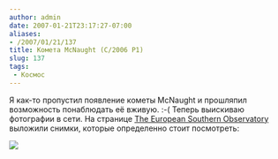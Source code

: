```yaml
---
author: admin
date: 2007-01-21T23:17:27-07:00
aliases:
- /2007/01/21/137
title: Комета McNaught (C/2006 P1)
slug: 137
tags:
 - Космос
---
```


Я как-то пропустил появление кометы McNaught и прошляпил возможность понаблюдать её вживую. :-( Теперь выискиваю фотографии в сети. На странице [The European Southern Observatory](http://www.eso.org/) выложили снимки, которые определенно стоит посмотреть: 

[![](/2007/01/comet_eman_ej_med.jpg)](http://www.eso.org/outreach/press-rel/pr-2007/mcnaught/Site/Photos.html)
